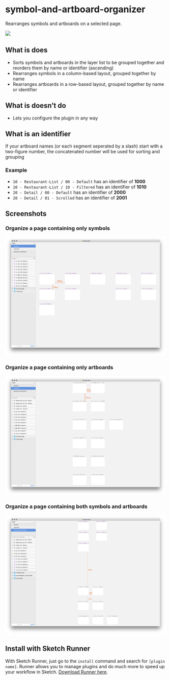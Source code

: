 # symbol-and-artboard-organizer

Rearranges symbols and artboards on a selected page.

<a href="http://bit.ly/SketchRunnerWebsite">
  <img height="32px" src="http://bit.ly/RunnerBadgeBlue">
</a>

## What is does

- Sorts symbols and artboards in the layer list to be grouped together and reorders them by name or identifier (ascending)
- Rearranges symbols in a column-based layout, grouped together by name
- Rearranges artboards in a row-based layout, grouped together by name or identifier

## What is doesn’t do

- Lets you configure the plugin in any way

## What is an identifier

If your artboard names (or each segment seperated by a slash) start with a two-figure number, the concatenated number will be used for sorting and grouping

### Example

- `10 - Restaurant-List / 00 - Default` has an identifier of **1000**
- `10 - Restaurant-List / 10 - Filtered` has an identifier of **1010**
- `20 - Detail / 00 - Default` has an identifier of **2000**
- `20 - Detail / 01 - Scrolled` has an identifier of **2001**

## Screenshots
### Organize a page containing only symbols
![Organized symbols page](assets/screenshots/symbols.png?raw=true)

### Organize a page containing only artboards
![Organized artboard page](assets/screenshots/artboards.png?raw=true)

### Organize a page containing both symbols and artboards
![Organized page with symbols and artboards](assets/screenshots/symbols-and-artboards.png?raw=true)

## Install with Sketch Runner
With Sketch Runner, just go to the `install` command and search for `[plugin name]`. Runner allows you to manage plugins and do much more to speed up your workflow in Sketch. [Download Runner here](http://www.sketchrunner.com).
